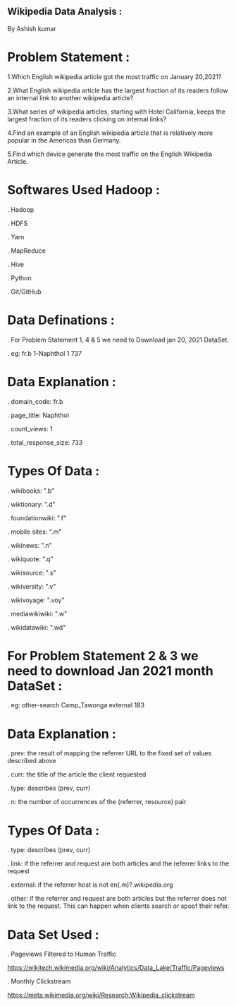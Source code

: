 ## Wikipedia Data Analysis :

By Ashish kumar

# Problem Statement :

1.Which English wikipedia article got the most traffic on January 20,2021?

2.What English wikipedia article has the largest fraction of its readers follow an internal link to another wikipedia article?

3.What series of wikipedia articles, starting with Hotel California, keeps the largest fraction of its readers clicking on internal links?

4.Find an example of an English wikipedia article that is relatively more popular in the Americas than Germany.

5.Find which device generate the most traffic on the English Wikipedia Article.

# Softwares Used Hadoop :

. Hadoop

. HDFS

. Yarn

. MapReduce

. Hive

. Python

. Git/GitHub

# Data Definations :

. For Problem Statement 1, 4 & 5 we need to Download jan 20, 2021 DataSet.

. eg: fr.b 1-Naphthol 1 737

# Data Explanation :

. domain_code: fr.b

. page_title: Naphthol

. count_views: 1

. total_response_size: 733

# Types Of Data :

. wikibooks: ".b"

. wiktionary: ".d"

. foundationwiki: ".f"

. mobile sites: ".m"

. wikinews: ".n"

. wikiquote: ".q"

. wikisource: ".s"

. wikiversity: ".v"

. wikivoyage: ".voy"

. mediawikiwiki: ".w"

. wikidatawiki: ".wd"

# For Problem Statement 2 & 3 we need to download Jan 2021 month DataSet :

. eg: other-search Camp_Tawonga external 183

# Data Explanation :

. prev: the result of mapping the referrer URL to the fixed set of values described above

. curr: the title of the article the client requested

. type: describes (prev, curr)

. n: the number of occurrences of the (referrer, resource) pair

# Types Of Data :

. type: describes (prev, curr)

. link: if the referrer and request are both articles and the referrer links to the request

. external: if the referrer host is not en(.m)?.wikipedia.org

. other: if the referrer and request are both articles but the referrer does not link to the request. This can happen when clients search or spoof their refer.

# Data Set Used :

. Pageviews Filtered to Human Traffic

https://wikitech.wikimedia.org/wiki/Analytics/Data_Lake/Traffic/Pageviews

. Monthly Clickstream

https://meta.wikimedia.org/wiki/Research:Wikipedia_clickstream

